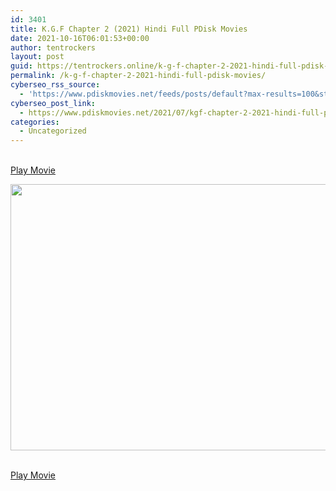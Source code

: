 ```yaml
---
id: 3401
title: K.G.F Chapter 2 (2021) Hindi Full PDisk Movies
date: 2021-10-16T06:01:53+00:00
author: tentrockers
layout: post
guid: https://tentrockers.online/k-g-f-chapter-2-2021-hindi-full-pdisk-movies/
permalink: /k-g-f-chapter-2-2021-hindi-full-pdisk-movies/
cyberseo_rss_source:
  - 'https://www.pdiskmovies.net/feeds/posts/default?max-results=100&start-index=1201'
cyberseo_post_link:
  - https://www.pdiskmovies.net/2021/07/kgf-chapter-2-2021-hindi-full-pdisk.html
categories:
  - Uncategorized
---
```

<a href="https://kuklink.com/1/bnYyZ2psMDAzd2Rv" target="popup" onclick="window.open('https://kuklink.com/1/bnYyZ2psMDAzd2Rv','popup','width=600,height=600'); return false;" rel="noopener"><br /> Play Movie<br /> </a>

<div class="separator">
  <a href="https://www.pdisk.net/share-video?videoid=nv2gjl003wdo" target="_blank" rel="noopener"><img loading="lazy" border="0" data-original-height="800" data-original-width="1200" height="426" src="https://1.bp.blogspot.com/-Hwm03pwa7YU/YPFJPaXx9fI/AAAAAAAAZSE/tV0KC1bpmjwT0X4tv4xt4ZADG3Zk4tj-gCLcBGAsYHQ/w640-h426/K.G.F%2BChapter%2B2%2B%25282021%2529%2BHindi%2BFull%2BPDisk%2BMovies.jpg" width="640" /></a>
</div>

<a href="https://kuklink.com/1/bnYyZ2psMDAzd2Rv" target="popup" onclick="window.open('https://kuklink.com/1/bnYyZ2psMDAzd2Rv','popup','width=600,height=600'); return false;" rel="noopener"><br /> Play Movie<br /> </a>